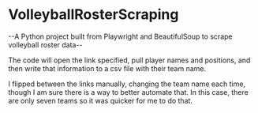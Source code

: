 # VolleyballRosterScraping
--A Python project built from Playwright and BeautifulSoup to scrape volleyball roster data--

The code will open the link specified, pull player names and positions, and then write that information to a csv file with their team name.

I flipped between the links manually, changing the team name each time, though I am sure there is a way to better automate that. In this case, 
there are only seven teams so it was quicker for me to do that.
